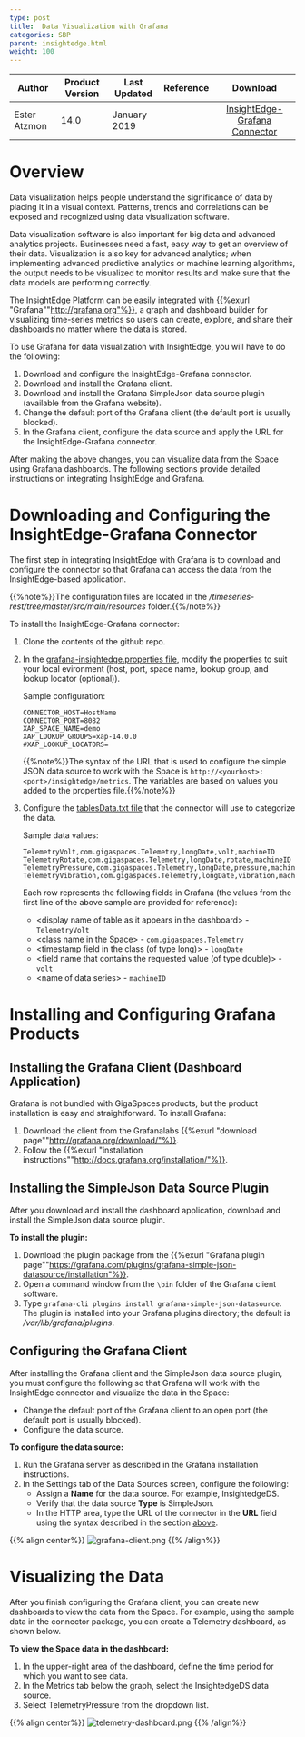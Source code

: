 ```yaml
---
type: post
title:  Data Visualization with Grafana
categories: SBP
parent: insightedge.html
weight: 100
---
```


|Author|Product Version|Last Updated | Reference | Download |
|------|-----------|-------------|-----------|:----------:|
| Ester Atzmon| 14.0 | January 2019| | [InsightEdge-Grafana Connector](https://github.com/Gigaspaces/insightedge-grafana-connector)|

# Overview

Data visualization helps people understand the significance of data by placing it in a visual context. Patterns, trends and correlations can be exposed and recognized using data visualization software.

Data visualization software is also important for big data and advanced analytics projects. Businesses need a fast, easy way to get an overview of their data. Visualization is also key for advanced analytics; when implementing advanced predictive analytics or machine learning algorithms, the output needs to be visualized to monitor results and make sure that the data models are performing correctly. 

The InsightEdge Platform can be easily integrated with {{%exurl "Grafana""http://grafana.org"%}}, a graph and dashboard builder for visualizing time-series metrics so users can create, explore, and share their dashboards no matter where the data is stored.  

To use Grafana for data visualization with InsightEdge, you will have to do the following:

1. Download and configure the InsightEdge-Grafana connector.
1. Download and install the Grafana client.
1. Download and install the Grafana SimpleJson data source plugin (available from the Grafana website).
1. Change the default port of the Grafana client (the default port is usually blocked).
1. In the Grafana client, configure the data source and apply the URL for the InsightEdge-Grafana connector.

After making the above changes, you can visualize data from the Space using Grafana dashboards. The following sections provide detailed instructions on integrating InsightEdge and Grafana.

# Downloading and Configuring the InsightEdge-Grafana Connector

The first step in integrating InsightEdge with Grafana is to download and configure the connector so that Grafana can access the data from the InsightEdge-based application.

{{%note%}}The configuration files are located in the *<host directory>/timeseries-rest/tree/master/src/main/resources* folder.{{%/note%}}

To install the InsightEdge-Grafana connector:

1. Clone the contents of the github repo.
1. In the [grafana-insightedge.properties file](https://github.com/Gigaspaces/insightedge-grafana-connector/blob/master/src/main/resources/grafana-insightedge.properties), modify the properties to suit your local evironment (host, port, space name, lookup group, and lookup locator (optional)).

	Sample configuration:	
	```
	CONNECTOR_HOST=HostName
	CONNECTOR_PORT=8082
	XAP_SPACE_NAME=demo
	XAP_LOOKUP_GROUPS=xap-14.0.0
	#XAP_LOOKUP_LOCATORS=
	```
	{{%note%}}The syntax of the URL that is used to configure the simple JSON data source to work with the Space is `http://<yourhost>:<port>/insightedge/metrics`. The variables are based on values you added to the properties file.{{%/note%}}

1. Configure the [tablesData.txt file](https://github.com/Gigaspaces/insightedge-grafana-connector/blob/master/src/main/resources/tablesData.txt) that the connector will use to categorize the data. 

	Sample data values:
	```
	TelemetryVolt,com.gigaspaces.Telemetry,longDate,volt,machineID
	TelemetryRotate,com.gigaspaces.Telemetry,longDate,rotate,machineID
	TelemetryPressure,com.gigaspaces.Telemetry,longDate,pressure,machineID
	TelemetryVibration,com.gigaspaces.Telemetry,longDate,vibration,machineID
	```
	Each row represents the following fields in Grafana (the values from the first line of the above sample are provided for reference):
	- &lt;display name of table as it appears in the dashboard&gt; - `TelemetryVolt`
	- &lt;class name in the Space&gt; - `com.gigaspaces.Telemetry`
	- &lt;timestamp field in the class (of type long)&gt; - `longDate`
	- &lt;field name that contains the requested value (of type double)&gt; - `volt`
	- &lt;name of data series&gt; - `machineID`


# Installing and Configuring Grafana Products

## Installing the Grafana Client (Dashboard Application)

Grafana is not bundled with GigaSpaces products, but the product installation is easy and straightforward.
To install Grafana:

1. Download the client from the Grafanalabs {{%exurl "download page""http://grafana.org/download/"%}}.
1. Follow the {{%exurl "installation instructions""http://docs.grafana.org/installation/"%}}.

## Installing the SimpleJson Data Source Plugin

After you download and install the dashboard application, download and install the SimpleJson data source plugin.

**To install the plugin:**

1. Download the plugin package from the {{%exurl "Grafana plugin page""https://grafana.com/plugins/grafana-simple-json-datasource/installation"%}}.
1. Open a command window from the `\bin` folder of the Grafana client software.
1. Type `grafana-cli plugins install grafana-simple-json-datasource`. The plugin is installed into your Grafana plugins directory; the default is */var/lib/grafana/plugins*.

## Configuring the Grafana Client

After installing the Grafana client and the SimpleJson data source plugin, you must configure the following so that Grafana will work with the InsightEdge connector and visualize the data in the Space:

- Change the default port of the Grafana client to an open port (the default port is usually blocked).
- Configure the data source.

**To configure the data source:**

1. Run the Grafana server as described in the Grafana installation instructions.
1. In the Settings tab of the Data Sources screen, configure the following:
	- Assign a **Name** for the data source. For example, InsightedgeDS.
	- Verify that the data source **Type** is SimpleJson.
	- In the HTTP area, type the URL of the connector in the **URL** field using the syntax described in the section [above](#downloading-and-configuring-the-insightedge-grafana-connector).

{{% align center%}}
![grafana-client.png](/attachment_files/sbp/grafana/grafana-client.png)
{{% /align%}}
	
# Visualizing the Data

After you finish configuring the Grafana client, you can create new dashboards to view the data from the Space. For example, using the sample data in the connector package, you can create a Telemetry dashboard, as shown below.

**To view the Space data in the dashboard:**

1. In the upper-right area of the dashboard, define the time period for which you want to see data.
1. In the Metrics tab below the graph, select the InsightedgeDS data source.
1. Select TelemetryPressure from the dropdown list.

{{% align center%}}
![telemetry-dashboard.png](/attachment_files/sbp/grafana/telemetry-dashboard.png)
{{% /align%}}


